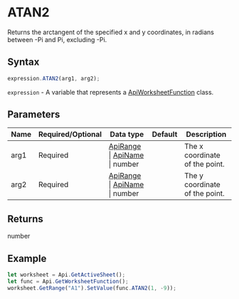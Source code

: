 # ATAN2

Returns the arctangent of the specified x and y coordinates, in radians between -Pi and Pi, excluding -Pi.

## Syntax

```javascript
expression.ATAN2(arg1, arg2);
```

`expression` - A variable that represents a [ApiWorksheetFunction](../ApiWorksheetFunction.md) class.

## Parameters

| **Name** | **Required/Optional** | **Data type** | **Default** | **Description** |
| ------------- | ------------- | ------------- | ------------- | ------------- |
| arg1 | Required | [ApiRange](../../ApiRange/ApiRange.md) \| [ApiName](../../ApiName/ApiName.md) \| number |  | The x coordinate of the point. |
| arg2 | Required | [ApiRange](../../ApiRange/ApiRange.md) \| [ApiName](../../ApiName/ApiName.md) \| number |  | The y coordinate of the point. |

## Returns

number

## Example



```javascript editor-
let worksheet = Api.GetActiveSheet();
let func = Api.GetWorksheetFunction();
worksheet.GetRange("A1").SetValue(func.ATAN2(1, -9));
```
